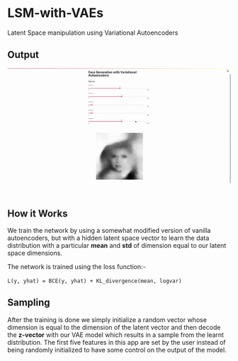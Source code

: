 # LSM-with-VAEs
Latent Space manipulation using Variational Autoencoders

## Output
![Latent Space Manipulation using VAEs](https://raw.githubusercontent.com/ppvalluri09/LSM-with-VAEs/master/output.gif)

## How it Works
We train the network by using a somewhat modified version of vanilla autoencoders, but with a hidden latent space vector to learn the data distribution with a particular <b>mean</b> and <b>std</b> of dimension equal to our latent space dimensions.

The network is trained using the loss function:-

```L(y, yhat) = BCE(y, yhat) + KL_divergence(mean, logvar)```

## Sampling
After the training is done we simply initialize a random vector whose dimension is equal to the dimension of the latent vector and then decode the <b>z-vector</b> with our VAE model which results in a sample from the learnt distribution. The first five features in this app are set by the user instead of being randomly initialized to have some control on the output of the model.
